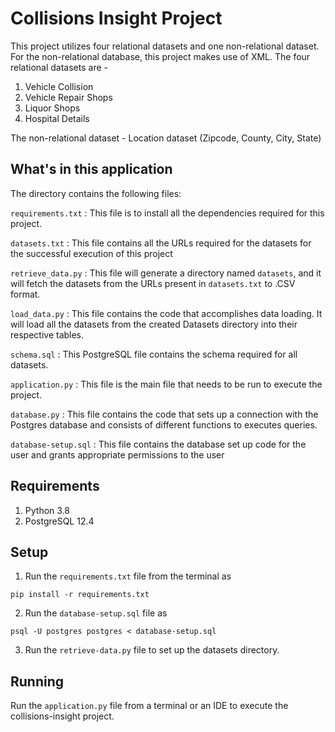 # Collisions Insight Project

This project utilizes four relational datasets and one non-relational dataset. For the non-relational database, this project makes use of XML.
The four relational datasets are -

1. Vehicle Collision
2. Vehicle Repair Shops
3. Liquor Shops
4. Hospital Details

The non-relational dataset - Location dataset (Zipcode, County, City, State)

## What's in this application

The directory contains the following files:

`requirements.txt` : This file is to install all the dependencies required for this project. 
                    
`datasets.txt` : This file contains all the URLs required for the datasets for the successful execution of this project

`retrieve_data.py` : This file will generate a directory named `datasets`, and it will fetch the datasets from the URLs present in `datasets.txt` to .CSV format.
                  
`load_data.py` : This file contains the code that accomplishes data loading. It will load all the datasets from the created Datasets directory into their respective tables.

`schema.sql` : This PostgreSQL file contains the schema required for all datasets.

`application.py` : This file is the main file that needs to be run to execute the project.

`database.py` : This file contains the code that sets up a connection with the Postgres database and consists of different functions to executes queries.

`database-setup.sql` : This file contains the database set up code for the user and grants appropriate permissions to the user

## Requirements

1. Python 3.8
2. PostgreSQL 12.4

## Setup

1. Run the `requirements.txt` file from the terminal as
```
pip install -r requirements.txt 
```
2. Run the `database-setup.sql` file as 
```
psql -U postgres postgres < database-setup.sql   
```               
3. Run the `retrieve-data.py` file to set up the datasets directory.

## Running

Run the `application.py` file from a terminal or an IDE to execute the collisions-insight project.



